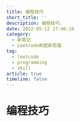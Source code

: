 ```yaml
---
title: 编程技巧
short_title: ''
description: 编程技巧。
date: 2022-05-12 17:46:19
category:
  - 新笔记
  - Leetcode刷题新思路
tag:
  - leetcode
  - programming
  - skill
article: true
timeline: false
---
```

# 编程技巧
